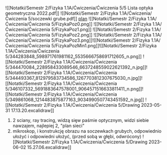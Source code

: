 ![[Notatki/Semestr 2/Fizyka 1.1A/Ćwiczenia/Ćwiczenia 5/5 Lista optyka geometryczna 2022.pdf]]
![[Notatki/Semestr 2/Fizyka 1.1A/Ćwiczenia/Ćwiczenia 5/soczewki grube.pdf]]
[plan](https://knbgis.pwr.edu.pl/kampus/A1.html)
![[Notatki/Semestr 2/Fizyka 1.1A/Ćwiczenia/Ćwiczenia 5/FizykaPoz0.png]]
![[Notatki/Semestr 2/Fizyka 1.1A/Ćwiczenia/Ćwiczenia 5/FizykaPoz1.png]]
![[Notatki/Semestr 2/Fizyka 1.1A/Ćwiczenia/Ćwiczenia 5/FizykaPoz2.png]]
![[Notatki/Semestr 2/Fizyka 1.1A/Ćwiczenia/Ćwiczenia 5/FizykaPoz3.png]]![[Notatki/Semestr 2/Fizyka 1.1A/Ćwiczenia/Ćwiczenia 5/FizykaPozMin1.png]]![[Notatki/Semestr 2/Fizyka 1.1A/Ćwiczenia/Ćwiczenia 5/344283848_598971761981162_5535666758691712605_n.png]]
![[Notatki/Semestr 2/Fizyka 1.1A/Ćwiczenia/Ćwiczenia 5/344470084_228958433089546_6637248559022621392_n.jpg]]![[Notatki/Semestr 2/Fizyka 1.1A/Ćwiczenia/Ćwiczenia 5/344493367_812979583734586_1267703812307675030_n.jpg]]![[Notatki/Semestr 2/Fizyka 1.1A/Ćwiczenia/Ćwiczenia 5/346107332_5691883647578001_9064571516633811411_n.png]]![[Notatki/Semestr 2/Fizyka 1.1A/Ćwiczenia/Ćwiczenia 5/349861068_1214483875877163_9034990507743451592_n.jpg]]
![[Notatki/Semestr 2/Fizyka 1.1A/Ćwiczenia/Ćwiczenia 5/Drawing 2023-05-31 17.13.20.excalidraw]]


1. 2 sciany, ray tracing, widzą sięw paśmie optycznym, widzi siebie nawzajem, najlepiej 2, "plan sieci" 
2. mikroskop, i konstrukcję obrazu na soczewkach grubych, odpowiednio ułożyć i odpowiedni ułożyć, (przed sobą w głębi, odwrócony)
   ![[Notatki/Semestr 2/Fizyka 1.1A/Ćwiczenia/Ćwiczenia 5/Drawing 2023-06-02 15.27.06.excalidraw]]